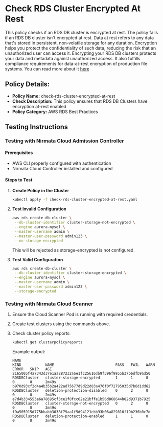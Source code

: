 # Check RDS Cluster Encrypted At Rest

This policy checks if an RDS DB cluster is encrypted at rest. The policy fails if an RDS DB cluster isn't encrypted at rest.
Data at rest refers to any data that's stored in persistent, non-volatile storage for any duration. 
Encryption helps you protect the confidentiality of such data, reducing the risk that an unauthorized user can access it. 
Encrypting your RDS DB clusters protects your data and metadata against unauthorized access. 
It also fulfills compliance requirements for data-at-rest encryption of production file systems.
You can read more about it [here](https://docs.aws.amazon.com/securityhub/latest/userguide/rds-controls.html#rds-27)

## Policy Details:

- **Policy Name:** check-rds-cluster-encrypted-at-rest
- **Check Description:** This policy ensures that RDS DB Clusters have encryption at-rest enabled
- **Policy Category:** AWS RDS Best Practices

## Testing Instructions

### Testing with Nirmata Cloud Admission Controller

#### Prerequisites
- AWS CLI properly configured with authentication
- Nirmata Cloud Controller installed and configured

#### Steps to Test

1. **Create Policy in the Cluster**
   ```bash
   kubectl apply -f check-rds-cluster-encrypted-at-rest.yaml
   ```

2. **Test Invalid Configuration**
   ```bash
   aws rds create-db-cluster \
    --db-cluster-identifier cluster-storage-not-encrypted \
    --engine aurora-mysql \
    --master-username admin \
    --master-user-password admin123 \
    --no-storage-encrypted
   ```
   This will be rejected as storage-encrypted is not configured.

3. **Test Valid Configuration**
   ```bash
   aws rds create-db-cluster \
    --db-cluster-identifier cluster-storage-encrypted \
    --engine aurora-mysql \
    --master-username admin \
    --master-user-password admin123 \
    --storage-encrypted
   ```

### Testing with Nirmata Cloud Scanner

1. Ensure the Cloud Scanner Pod is running with required credentials.

2. Create test clusters using the commands above.

3. Check cluster policy reports:
   ```bash
   kubectl get clusterpolicyreports
   ```

   Example output:
   ```
   NAME                                                              KIND           NAME                            PASS   FAIL   WARN   ERROR   SKIP   AGE
   2165005f4a7343d37e1aa287232a6e1fc25616db9f396f9955b37b6dfb9ad50   RDSDBCluster   cluster-storage-encrypted       1      1      0      0       0      2m49s
   b970d93cf2d4a4b35b2a422ad75677d9d22d03a476f0f72795035d7b6d1dd62   RDSDBCluster   deletion-protection-disabled    0      2      0      0       0      2m49s
   e7d4b334553a6a78695cf3ce1f0fcc62e21bffe1b56d868644b82d9371b7925   RDSDBCluster   cluster-storage-not-encrypted   0      2      0      0       0      2m49s
   f9a505915d775bbabb3038f79aa1f5d94121ebb93b06a829816f19b236b0c7d   RDSDBCluster   deletion-protection-enabled     1      1      0      0       0      2m49s

   ```